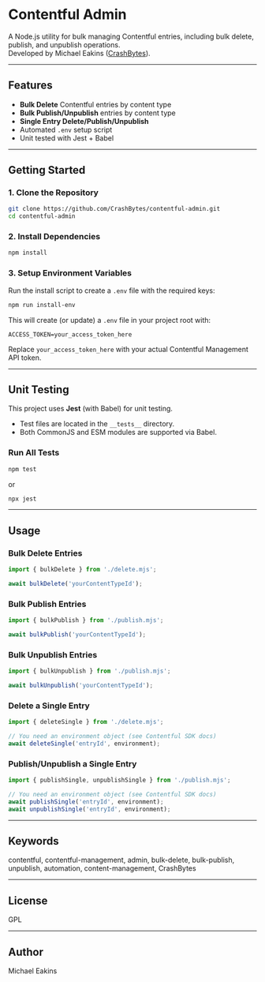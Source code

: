# Contentful Admin

A Node.js utility for bulk managing Contentful entries, including bulk delete, publish, and unpublish operations.  
Developed by Michael Eakins ([CrashBytes](https://github.com/CrashBytes)).

---

## Features

- **Bulk Delete** Contentful entries by content type
- **Bulk Publish/Unpublish** entries by content type
- **Single Entry Delete/Publish/Unpublish**
- Automated `.env` setup script
- Unit tested with Jest + Babel

---

## Getting Started

### 1. Clone the Repository

```sh
git clone https://github.com/CrashBytes/contentful-admin.git
cd contentful-admin
```

### 2. Install Dependencies

```sh
npm install
```

### 3. Setup Environment Variables

Run the install script to create a `.env` file with the required keys:

```sh
npm run install-env
```

This will create (or update) a `.env` file in your project root with:

```
ACCESS_TOKEN=your_access_token_here
```

Replace `your_access_token_here` with your actual Contentful Management API token.

---

## Unit Testing

This project uses **Jest** (with Babel) for unit testing.

- Test files are located in the `__tests__` directory.
- Both CommonJS and ESM modules are supported via Babel.

### Run All Tests

```sh
npm test
```

or

```sh
npx jest
```

---

## Usage

### Bulk Delete Entries

```js
import { bulkDelete } from './delete.mjs';

await bulkDelete('yourContentTypeId');
```

### Bulk Publish Entries

```js
import { bulkPublish } from './publish.mjs';

await bulkPublish('yourContentTypeId');
```

### Bulk Unpublish Entries

```js
import { bulkUnpublish } from './publish.mjs';

await bulkUnpublish('yourContentTypeId');
```

### Delete a Single Entry

```js
import { deleteSingle } from './delete.mjs';

// You need an environment object (see Contentful SDK docs)
await deleteSingle('entryId', environment);
```

### Publish/Unpublish a Single Entry

```js
import { publishSingle, unpublishSingle } from './publish.mjs';

// You need an environment object (see Contentful SDK docs)
await publishSingle('entryId', environment);
await unpublishSingle('entryId', environment);
```

---

## Keywords

contentful, contentful-management, admin, bulk-delete, bulk-publish, unpublish, automation, content-management, CrashBytes

---

## License

GPL

---

## Author

Michael Eakins